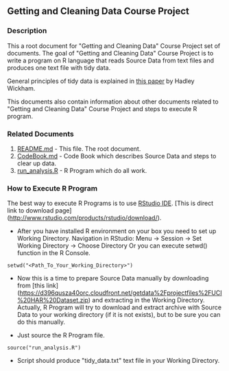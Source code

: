## Getting and Cleaning Data Course Project

### Description
This a root document for "Getting and Cleaning Data" Course Project set of documents.
The goal of "Getting and Cleaning Data" Course Project is to write a program on R language that reads Source Data from text files and produces one text file with tidy data. 

General principles of tidy data is explained in [this paper](http://vita.had.co.nz/papers/tidy-data.pdf) by Hadley Wickham.

This documents also contain information about other documents related to "Getting and Cleaning Data" Course Project and steps to execute R program.

### Related Documents

1. [README.md](README.md) - This file. The root document.
1. [CodeBook.md](CodeBook.md) - Code Book which describes Source Data and steps to clear up data.
1. [run_analysis.R](run_analysis.R) - R Program which do all work.

### How to Execute R Program
The best way to execute R Programs is to use [RStudio IDE](http://www.rstudio.com). [This is direct link to download page] (http://www.rstudio.com/products/rstudio/download/).

* After you have installed R environment on your box you need to set up Working Directory.
Navigation in RStudio:
      Menu -> Session -> Set Working Directory -> Choose Directory
  Or you can execute setwd() function in the R Console.
```{r}
setwd("<Path_To_Your_Working_Directory>")
```

* Now this is a time to prepare Source Data manually by downloading from [this link] (https://d396qusza40orc.cloudfront.net/getdata%2Fprojectfiles%2FUCI%20HAR%20Dataset.zip) and extracting in the Working Directory. Actually, R Program will try to download and extract archive with Source Data to your working directory (if it is not exists), but to be sure you can do this manually.

* Just source the R Program file.

```{r}
source("run_analysis.R")
```

* Script should produce "tidy_data.txt" text file in your Working Directory.